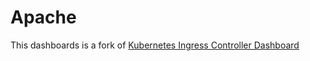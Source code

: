 # Apache

This dashboards is a fork of [Kubernetes Ingress Controller Dashboard](https://grafana.com/grafana/dashboards/12575)

